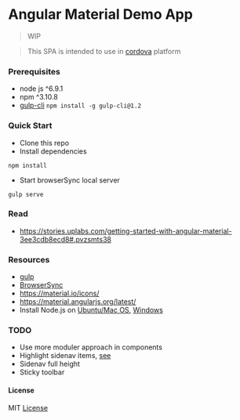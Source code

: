 # Angular Material Demo App

> WIP

> This SPA is intended to use in [cordova](http://ngcordova.com/) platform

### Prerequisites
* node js ^6.9.1
* npm ^3.10.8
* [gulp-cli](https://github.com/gulpjs/gulp-cli)  ```npm install -g gulp-cli@1.2```


### Quick Start
* Clone this repo
* Install dependencies
```
npm install
```
* Start browserSync local server
```
gulp serve
```

### Read
* https://stories.uplabs.com/getting-started-with-angular-material-3ee3cdb8ecd8#.pvzsmts38

### Resources
* [gulp](http://gulpjs.com)
* [BrowserSync](http://www.browsersync.io)
* https://material.io/icons/
* https://material.angularjs.org/latest/
* Install Node.js on [Ubuntu/Mac OS](https://github.com/creationix/nvm), [Windows](https://nodejs.org/en/download/)

### TODO
* Use more moduler approach in components
* Highlight sidenav items, [see](https://github.com/angular/material/issues/3420)
* Sidenav full height
* Sticky toolbar


#### License
MIT [License](LICENSE.txt)
